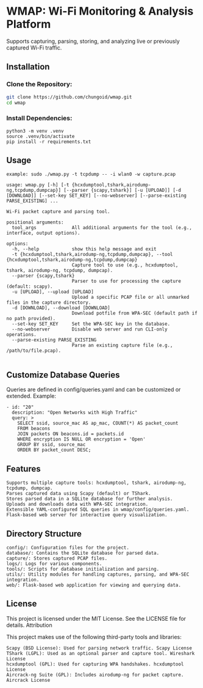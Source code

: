 # WMAP: Wi-Fi Monitoring & Analysis Platform

Supports capturing, parsing, storing, and analyzing live or previously captured Wi-Fi traffic.

## Installation

### Clone the Repository:

```bash
git clone https://github.com/chungoid/wmap.git
cd wmap
```
### Install Dependencies:
```
python3 -m venv .venv
source .venv/bin/activate
pip install -r requirements.txt
```

## Usage
```
example: sudo ./wmap.py -t tcpdump -- -i wlan0 -w capture.pcap

usage: wmap.py [-h] [-t {hcxdumptool,tshark,airodump-ng,tcpdump,dumpcap}] [--parser {scapy,tshark}] [-u [UPLOAD]] [-d [DOWNLOAD]] [--set-key SET_KEY] [--no-webserver] [--parse-existing PARSE_EXISTING] ...

Wi-Fi packet capture and parsing tool.

positional arguments:
  tool_args             All additional arguments for the tool (e.g., interface, output options).

options:
  -h, --help            show this help message and exit
  -t {hcxdumptool,tshark,airodump-ng,tcpdump,dumpcap}, --tool {hcxdumptool,tshark,airodump-ng,tcpdump,dumpcap}
                        Capture tool to use (e.g., hcxdumptool, tshark, airodump-ng, tcpdump, dumpcap).
  --parser {scapy,tshark}
                        Parser to use for processing the capture (default: scapy).
  -u [UPLOAD], --upload [UPLOAD]
                        Upload a specific PCAP file or all unmarked files in the capture directory.
  -d [DOWNLOAD], --download [DOWNLOAD]
                        Download potfile from WPA-SEC (default path if no path provided).
  --set-key SET_KEY     Set the WPA-SEC key in the database.
  --no-webserver        Disable web server and run CLI-only operations.
  --parse-existing PARSE_EXISTING
                        Parse an existing capture file (e.g., /path/to/file.pcap).


```

## Customize Database Queries

Queries are defined in config/queries.yaml and can be customized or extended. Example:
```
- id: "20"
  description: "Open Networks with High Traffic"
  query: >
    SELECT ssid, source_mac AS ap_mac, COUNT(*) AS packet_count
    FROM beacons
    JOIN packets ON beacons.id = packets.id
    WHERE encryption IS NULL OR encryption = 'Open'
    GROUP BY ssid, source_mac
    ORDER BY packet_count DESC;
```
## Features

    Supports multiple capture tools: hcxdumptool, tshark, airodump-ng, tcpdump, dumpcap.
    Parses captured data using Scapy (default) or TShark.
    Stores parsed data in a SQLite database for further analysis.
    Uploads and downloads data with WPA-SEC integration.
    Extensible YAML-configured SQL queries in wmap/config/queries.yaml.
    Flask-based web server for interactive query visualization.

## Directory Structure

    config/: Configuration files for the project.
    database/: Contains the SQLite database for parsed data.
    capture/: Stores captured PCAP files.
    logs/: Logs for various components.
    tools/: Scripts for database initialization and parsing.
    utils/: Utility modules for handling captures, parsing, and WPA-SEC integration.
    web/: Flask-based web application for viewing and querying data.

## License

This project is licensed under the MIT License. See the LICENSE file for details.
Attribution

This project makes use of the following third-party tools and libraries:

    Scapy (BSD License): Used for parsing network traffic. Scapy License
    TShark (LGPL): Used as an optional parser and capture tool. Wireshark License
    hcxdumptool (GPL): Used for capturing WPA handshakes. hcxdumptool License
    Aircrack-ng Suite (GPL): Includes airodump-ng for packet capture. Aircrack License